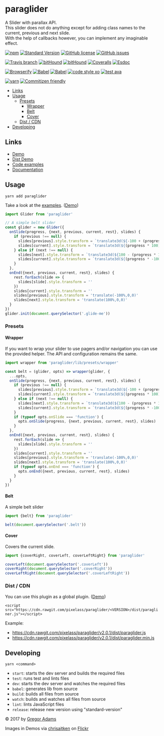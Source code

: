 # paraglider

A Slider with parallax API.  
This slider does not do anything except for adding class names to the current, previous and next slide.  
With the help of callbacks however, you can implement any imaginable effect.

[![npm](https://img.shields.io/npm/v/paraglider.svg?style=flat-square)](https://www.npmjs.com/package/paraglider)
[![Standard Version](https://img.shields.io/badge/release-standard%20version-44aa44.svg?style=flat-square)](https://github.com/conventional-changelog/standard-version)
[![GitHub license](https://img.shields.io/badge/license-MIT-blue.svg?style=flat-square)](https://raw.githubusercontent.com/pixelass/paraglider/master/LICENSE)
[![GitHub issues](https://img.shields.io/github/issues/pixelass/paraglider.svg?style=flat-square)](https://github.com/pixelass/paraglider/issues)

[![Travis branch](https://img.shields.io/travis/pixelass/paraglider/master.svg?style=flat-square)](https://travis-ci.org/pixelass/paraglider)
[![bitHound](https://img.shields.io/bithound/code/github/pixelass/paraglider.svg?style=flat-square)](https://www.bithound.io/github/pixelass/paraglider)
[![bitHound](https://img.shields.io/bithound/devDependencies/github/pixelass/paraglider.svg?style=flat-square)](https://www.bithound.io/github/pixelass/paraglider)
[![Coveralls](https://img.shields.io/coveralls/pixelass/paraglider.svg?style=flat-square)](https://coveralls.io/github/pixelass/paraglider)
[![Esdoc](https://pixelass.github.io/paraglider/api/badge.svg)](https://pixelass.github.io/paraglider/api/)

[![Browserify](https://img.shields.io/badge/build-browserify-3c6991.svg?style=flat-square)](http://browserify.org/)
[![Babel](https://img.shields.io/badge/babel-stage--2-f5da55.svg?style=flat-square)](http://babeljs.io/docs/plugins/preset-stage-2/)
[![Babel](https://img.shields.io/badge/babel-transform--runtime-f5da55.svg?style=flat-square)](http://babeljs.io/docs/plugins/transform-runtime/)
[![code style xo](https://img.shields.io/badge/code_style-XO-64d8c7.svg?style=flat-square)](https://github.com/sindresorhus/xo)
[![test ava](https://img.shields.io/badge/test-🚀_AVA-0e1d5c.svg?style=flat-square)](https://github.com/avajs/ava)

[![yarn](https://img.shields.io/badge/yarn-friendly-2c8ebb.svg?style=flat-square)](https://yarnpkg.com/)
[![Commitizen friendly](https://img.shields.io/badge/commitizen-friendly-44aa44.svg?style=flat-square)](http://commitizen.github.io/cz-cli/)

<!-- toc -->

- [Links](#links)
- [Usage](#usage)
  * [Presets](#presets)
    + [Wrapper](#wrapper)
    + [Belt](#belt)
    + [Cover](#cover)
  * [Dist / CDN](#dist--cdn)
- [Developing](#developing)

<!-- tocstop -->

## Links
* [Demo](https://pixelass.github.io/paraglider/)
* [Dist Demo](https://pixelass.github.io/paraglider/dist.html)
* [Code examples](https://github.com/pixelass/paraglider/blob/master/demo/index.js)
* [Documentation](https://pixelass.github.io/paraglider/api/)

## Usage

```
yarn add paraglider
```

Take a look at the [examples](https://github.com/pixelass/paraglider/blob/master/demo/index.js). ([Demo](https://pixelass.github.io/paraglider/))

```js
import Glider from 'paraglider'

// A simple belt slider
const glider = new Glider({
  onSlide(progress, {next, previous, current, rest}, slides) {
    if (previous !== null) {
      slides[previous].style.transform = `translate3d(${-100 + (progress * 100)}%,0,0)`
      slides[current].style.transform = `translate3d(${(progress * 100)}%,0,0)`
    } else if (next !== null) {
      slides[next].style.transform = `translate3d(${100 - (progress * 100)}%,0,0)`
      slides[current].style.transform = `translate3d(${(progress * -100)}%,0,0)`
    }
  },
  onEnd({next, previous, current, rest}, slides) {
    rest.forEach(slide => {
      slides[slide].style.transform = ''
    })
    slides[current].style.transform = ''
    slides[previous].style.transform = 'translate(-100%,0,0)'
    slides[next].style.transform = 'translate(100%,0,0)'
  }
})
glider.init(document.querySelector('.glide-me'))
```

### Presets

#### Wrapper

If you want to wrap your slider to use pagers and/or navigation you can use the provided helper.
The API and configuration remains the same.

```js
import wrapper from 'paraglider/lib/presets/wrapper'

const belt = (glider, opts) => wrapper(glider, {
  ...opts,
  onSlide(progress, {next, previous, current, rest}, slides) {
    if (previous !== null) {
      slides[previous].style.transform = `translate3d(${-100 + (progress * 100)}%,0,0)`
      slides[current].style.transform = `translate3d(${(progress * 100)}%,0,0)`
    } else if (next !== null) {
      slides[next].style.transform = `translate3d(${100 - (progress * 100)}%,0,0)`
      slides[current].style.transform = `translate3d(${(progress * -100)}%,0,0)`
    }
    if (typeof opts.onSlide === 'function') {
      opts.onSlide(progress, {next, previous, current, rest}, slides)
    }
  },
  onEnd({next, previous, current, rest}, slides) {
    rest.forEach(slide => {
      slides[slide].style.transform = ''
    })
    slides[current].style.transform = ''
    slides[previous].style.transform = 'translate(-100%,0,0)'
    slides[next].style.transform = 'translate(100%,0,0)'
    if (typeof opts.onEnd === 'function') {
      opts.onEnd({next, previous, current, rest}, slides)
    }
  }
})
```

#### Belt

A simple belt slider

```js
import {belt} from 'paraglider'

belt(document.querySelector('.belt'))
```

#### Cover

Covers the current slide.

```js
import {coverRight, coverLeft, coverLeftRight} from 'paraglider'

coverLeft(document.querySelector('.coverLeft'))
coverRight(document.querySelector('.coverRight'))
coverLeftRight(document.querySelector('.coverLeftRight'))
```

### Dist / CDN

You can use this plugin as a global plugin. ([Demo](https://pixelass.github.io/paraglider/dist.html))

`<script src="https://cdn.rawgit.com/pixelass/paraglider/<VERSION>/dist/paragliner.js"></script>`

Example:

* https://cdn.rawgit.com/pixelass/paraglider/v2.0.1/dist/paraglider.js
* https://cdn.rawgit.com/pixelass/paraglider/v2.0.1/dist/paraglider.min.js

## Developing

`yarn <command>`

* `start`: starts the dev server and builds the required files
* `test`: runs test and lints files
* `dev`: starts the dev server and watches the required files
* `babel`: generates lib from source
* `build`: builds all files from source
* `watch`: builds and watches all files from source
* `lint`: lints JavaScript files
* `release`: release new version using "standard-version"

© 2017 by [Gregor Adams](greg@pixelass.com)

Images in Demos via [chrisaitken](https://www.flickr.com/photos/chrisaitken/) on [Flickr](https://www.flickr.com)
